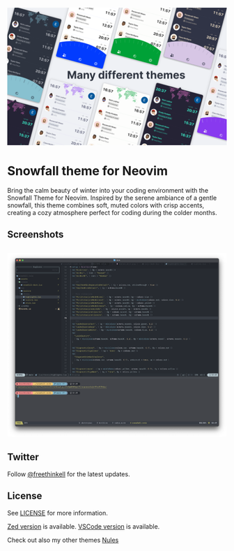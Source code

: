 ![Banner](./assets/banner_dark.png)

# Snowfall theme for Neovim

Bring the calm beauty of winter into your coding environment with the Snowfall Theme for Neovim. Inspired by the serene ambiance of a gentle snowfall, this theme combines soft, muted colors with crisp accents, creating a cozy atmosphere perfect for coding during the colder months.

## Screenshots

## ![Screenshot Dark](./assets/dark_theme.png)

<!-- ![Screenshot Dark](./assets/light_theme.png) -->

## Twitter

Follow [@freethinkell](https://x.com/freethinkell) for the latest updates.

## License

See [LICENSE](./LICENSE) for more information.

[Zed version](https://github.com/freethinkel/snowfall-zed) is available.
[VSCode version](https://github.com/freethinkel/snowfall) is available.

Check out also my other themes [Nules](https://github.com/freethinkel/nules.nvim)
